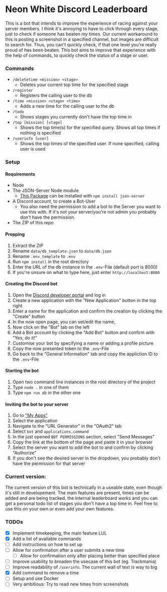# Neon White Discord Leaderboard
This is a bot that intends to improve the experience of racing against your server members. I think it's annoying to have to click through every stage, just to check if someone has beaten my times. Our current workaround to this is posting a screenshot in a specified channel, but images are difficult to search for. Thus, you can't quickly check, if that one level you're really proud of has been beaten. This bot aims to improve that experience with the help of commands, to quickly check the status of a stage or user.

### Commands
- `/deletetime <mission> <stage>`
  - Deletes your current top time for the specified stage
- `/register`
  - Registers the calling user to the db
- `/time <mission> <stage> <time>`
  - Adds a new time for the calling user to the db
- `/todo`
  - Shows stages you currently don't have the top time in
- `/top [mission] [stage]`
  - Shows the top time(s) for the specified query. Shows all top times if nothing is specified
- `/userinfo [user]`
  - Shows the top times of the specified user. If none specified, calling user is used

### Setup
#### Requirements
- Node
- The JSON-Server Node module
  - [This Package](https://www.npmjs.com/package/json-server) can be installed with `npm install json-server`
- A Discord account, to create a Bot-User
  - You also need the permission to add a bot to the Server you want to use this with. If it's not your server/you're not admin you probably don't have the permission.
- The ZIP of this repo
#### Prepping
1. Extract the ZIP
1. Rename `data/db_template.json` to `data/db.json`
1. Rename `.env_template` to `.env`
1. Run `npm install` in the root directory
1. Enter the URL of the db instance in the `.env`-File (default port is 8000)
  1. If you're unsure on what to type here, just enter `http://localhost:8000`
#### Creating the Discord bot
1. Open the [Discord developer portal](https://discord.com/developers/applications) and log in
1. Create a new application with the "New Application" button in the top right
1. Enter a  name for the application and confirm the creation by clicking the "Create" button
  1. In the now open page, you can set/edit the name, 
1. Now click on the "Bot" tab on the left
1. Add a Bot account by clicking the "Add Bot" button and confirm with "Yes, do it!"
  1. Customise your bot by specifying a name or adding a profile picture
1. Copy the now presented token to the `.env`-File
1. Go back to the "General Information" tab and copy the appliction ID to the `.env`-File
#### Starting the bot
1. Open two command line instances in the root directory of the project
  1. Type `node .` in one of them
  1. Type `npm run db` in the other one
#### Inviting the bot to your server
1. Go to ["My Apps"](https://discord.com/developers/applications/)
1. Select the application
1. Navigate to the "URL Generator" in the "OAuth2" tab
1. Select `bot` and `applications.command`
1. In the just opened `BOT PERMISSIONS` section, select "Send Messages"
1. Copy the link at the bottom of the page and paste it in your browser
1. Select the server you want to add the bot to and confirm by clicking "Authorize"
  1. If you don't see the desired server in the dropdown, you probably don't have the permission for that server

### Current version:
The current version of this bot is technically in a useable state, even though it's still in developement. The main features are present, times can be added and are being tracked, the internal leaderboard works and you can get a personal todo list of stages you don't have a top time in. Feel free to use this on your own or even add your own features.

### TODOs
- [x] Implement timekeeping, the main feature LUL
- [x] Add a list of available commands
- [ ] Add instructions on how to set up
- [ ] Allow for confirmation after a user submits a new time
  - [ ] Allow for confirmation only after placing better than specified place
- [ ] Improve usability to broaden the usecase of this bot (eg. Trackmania)
- [ ] Improve readability of `/userinfo`. The current wall of text is way to big
- [x] Add command to remove a time
- [ ] Setup and use Docker
- [ ] Very ambitious: Try to read new times from screenshots